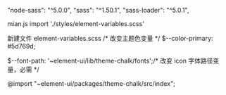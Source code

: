"node-sass": "^5.0.0",
"sass": "^1.50.1",
"sass-loader": "^5.0.1",

mian.js import './styles/element-variables.scss'

新建文件 element-variables.scss
/* 改变主题色变量 */
$--color-primary: #5d769d;

$--font-path: '~element-ui/lib/theme-chalk/fonts';/* 改变 icon 字体路径变量，必需 */

@import "~element-ui/packages/theme-chalk/src/index";